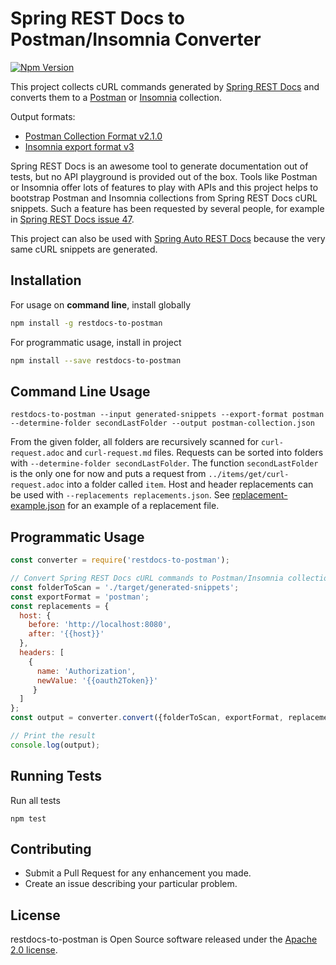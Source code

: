 # Spring REST Docs to Postman/Insomnia Converter
[![Npm Version](https://img.shields.io/npm/v/restdocs-to-postman.svg)](https://www.npmjs.com/package/restdocs-to-postman)

This project collects cURL commands generated by [Spring REST Docs](https://projects.spring.io/spring-restdocs/) and
converts them to a [Postman](https://www.getpostman.com/) or [Insomnia](https://insomnia.rest/) collection.

Output formats:
* [Postman Collection Format v2.1.0](https://schema.getpostman.com/json/collection/v2.1.0/docs/index.html)
* [Insomnia export format v3](https://support.insomnia.rest/article/52-importing-and-exporting-data)

Spring REST Docs is an awesome tool to generate documentation out of tests, but no API playground is provided out of the box.
Tools like Postman or Insomnia offer lots of features to play with APIs and
this project helps to bootstrap Postman and Insomnia collections from Spring REST Docs cURL snippets.
Such a feature has been requested by several people, for example in
[Spring REST Docs issue 47](https://github.com/spring-projects/spring-restdocs/issues/47).

This project can also be used with [Spring Auto REST Docs](https://github.com/ScaCap/spring-auto-restdocs) because the
very same cURL snippets are generated.

## Installation

For usage on **command line**, install globally

```bash
npm install -g restdocs-to-postman
```

For programmatic usage, install in project
 
```bash
npm install --save restdocs-to-postman
```

## Command Line Usage

```shell
restdocs-to-postman --input generated-snippets --export-format postman --determine-folder secondLastFolder --output postman-collection.json
```

From the given folder, all folders are recursively scanned for `curl-request.adoc` and `curl-request.md` files.
Requests can be sorted into folders with `--determine-folder secondLastFolder`.
The function `secondLastFolder` is the only one for now and puts a request from `../items/get/curl-request.adoc` into a folder called `item`.
Host and header replacements can be used with `--replacements replacements.json`.
See [replacement-example.json](https://github.com/fbenz/restdocs-to-postman/blob/master/replacements-example.json)
for an example of a replacement file.

## Programmatic Usage

```javascript
const converter = require('restdocs-to-postman');

// Convert Spring REST Docs cURL commands to Postman/Insomnia collections
const folderToScan = './target/generated-snippets';
const exportFormat = 'postman';
const replacements = {
  host: {
    before: 'http://localhost:8080',
    after: '{{host}}'
  },
  headers: [
    {
      name: 'Authorization',
      newValue: '{{oauth2Token}}'
     }
  ]
};
const output = converter.convert({folderToScan, exportFormat, replacements});

// Print the result
console.log(output);
```

## Running Tests

Run all tests

```shell
npm test
```

## Contributing

- Submit a Pull Request for any enhancement you made.
- Create an issue describing your particular problem.

## License

restdocs-to-postman is Open Source software released under the
[Apache 2.0 license](http://www.apache.org/licenses/LICENSE-2.0.html).
